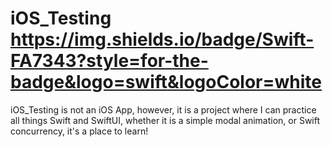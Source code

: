 # iOS_Testing https://img.shields.io/badge/Swift-FA7343?style=for-the-badge&logo=swift&logoColor=white

iOS_Testing is not an iOS App, however, it is a project where I can practice all things Swift and SwiftUI, whether it is a simple modal animation, or Swift concurrency, it's a place to learn!

